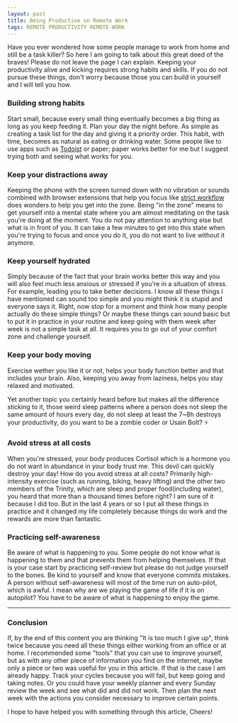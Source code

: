 ```yaml
---
layout: post
title: Being Productive on Remote Work
tags: REMOTE PRODUCTIVITY REMOTE-WORK
---
```


Have you ever wondered how some people manage to work from home and still be a task killer? So here I am going to talk about this great deed of the braves! Please do not leave the page I can explain. Keeping your productivity alive and kicking requires strong habits and skills. If you do not pursue these things, don't worry because those you can build in yourself and I will tell you how.

### Building strong habits

Start small, because every small thing eventually becomes a big thing as long as you keep feeding it.
Plan your day the night before. As simple as creating a task list for the day and giving it a priority order.
This habit, with time, becomes as natural as eating or drinking water. Some people like to use apps such as [Todoist](https://todoist.com/?lang=en) or paper; paper works better for me but I suggest trying both and seeing what works for you.

### Keep your distractions away

Keeping the phone with the screen turned down with no vibration or sounds combined with
browser extensions that help you focus like [strict workflow](https://chrome.google.com/webstore/detail/strict-workflow/cgmnfnmlficgeijcalkgnnkigkefkbhd?brand=CHBD&gl=CA&gclid=CjwKCAjwza_mBRBTEiwASDWVvp9aX_4Omm2LlGhbdQWaovrCWNODsnPAom0FhQQ-In6TaefVcPwIwRoCMvYQAvD_BwE&gclsrc=aw.ds) does wonders to help you get into the zone. Being "in the zone" means to get yourself into a mental state where you are almost meditating on the task you're doing at the moment. You do not pay attention to anything else but what is in front of you. It can take a few minutes to get into this state when you're trying to focus and once you do it, you do not want to live without it anymore.

### Keep yourself hydrated

Simply because of the fact that your brain works better this way and you will also feel much less anxious or stressed if you're in a situation of stress. For example, leading you to take better decisions. I know all these things I have mentioned can sound too simple and you might think it is stupid and everyone says it. Right, now stop for a moment and think how many people actually do these simple things?
Or maybe these things can sound basic but to put it in practice in your routine and keep going with them week after week is not a simple task at all. It requires you to go out of your comfort zone and challenge yourself.

### Keep your body moving

Exercise wether you like it or not, helps your body function better and that includes your brain. Also, keeping you away from laziness, helps you stay relaxed and motivated.

Yet another topic you certainly heard before but makes all the difference sticking to it, those weird sleep patterns where a person does not sleep the same amount of hours every day, do not sleep at least the 7~8h destroys your productivity, do you want to be a zombie coder or Usain Bolt? ⚡️

### Avoid stress at all costs

When you're stressed, your body produces Cortisol which is a hormone you do not want in abundance in your body trust me. This devil can quickly destroy your day! How do you avoid stress at all costs? Primarily high-intensity exercise (such as running, biking, heavy lifting) and the other two members of the Trinity, which are sleep and proper food(including water), you heard that more than a thousand times before right?
I am sure of it because I did too. But in the last 4 years or so I put all these things in practice and it changed my life completely because things do work and the rewards are more than fantastic.

### Practicing self-awareness

Be aware of what is happening to you. Some people do not know what is happening to them and that prevents them from helping themselves. If that is your case start by practicing self-review but please do not judge yourself to the bones. Be kind to yourself and know that everyone commits mistakes. A person without self-awareness will most of the time
run on auto-pilot, which is awful. I mean why are we playing the game of life if it is on autopilot? You have to be aware of what is happening to enjoy the game.

---

### Conclusion

If, by the end of this content you are thinking "It is too much I give up", think twice because you need all these things either working from an office or at home.
I recommended some "tools" that you can use to improve yourself, but as with any other piece of information you find on the internet, maybe only a piece or two was useful for you in this article. If that is the case I am already happy.
Track your cycles because you will fail, but keep going and taking notes. Or you could have your weekly planner and every Sunday review the week and see what did and did not work. Then plan the next week with the actions you consider necessary to improve certain points.

I hope to have helped you with something through this article, Cheers!